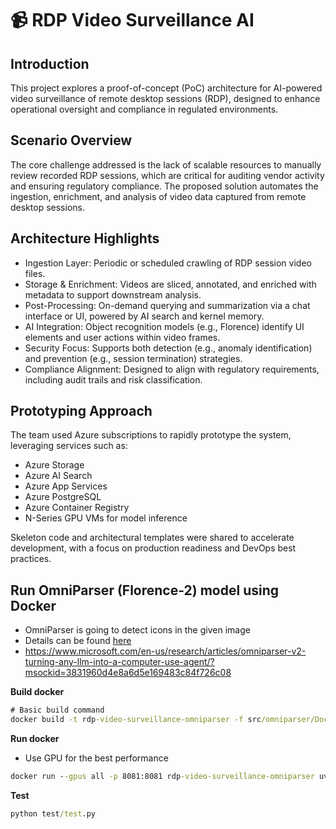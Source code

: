 # 📹 RDP Video Surveillance AI

## Introduction

This project explores a proof-of-concept (PoC) architecture for AI-powered video surveillance of remote desktop sessions (RDP), designed to enhance operational oversight and compliance in regulated environments.

## Scenario Overview

The core challenge addressed is the lack of scalable resources to manually review recorded RDP sessions, which are critical for auditing vendor activity and ensuring regulatory compliance. The proposed solution automates the ingestion, enrichment, and analysis of video data captured from remote desktop sessions.

## Architecture Highlights

 - Ingestion Layer: Periodic or scheduled crawling of RDP session video files.
 - Storage & Enrichment: Videos are sliced, annotated, and enriched with metadata to support downstream analysis.
 - Post-Processing: On-demand querying and summarization via a chat interface or UI, powered by AI search and kernel memory.
 - AI Integration: Object recognition models (e.g., Florence) identify UI elements and user actions within video frames.
 - Security Focus: Supports both detection (e.g., anomaly identification) and prevention (e.g., session termination) strategies.
 - Compliance Alignment: Designed to align with regulatory requirements, including audit trails and risk classification.

## Prototyping Approach

The team used Azure subscriptions to rapidly prototype the system, leveraging services such as:

 - Azure Storage
 - Azure AI Search
 - Azure App Services
 - Azure PostgreSQL
 - Azure Container Registry
 - N-Series GPU VMs for model inference

Skeleton code and architectural templates were shared to accelerate development, with a focus on production readiness and DevOps best practices.

## Run OmniParser (Florence-2) model using Docker
 
 - OmniParser is going to detect icons in the given image 
 - Details can be found [here](https://github.com/microsoft/OmniParser)
 - https://www.microsoft.com/en-us/research/articles/omniparser-v2-turning-any-llm-into-a-computer-use-agent/?msockid=3831960d4e8a6d5e169483c84f726c08

**Build docker**

```cmd
# Basic build command
docker build -t rdp-video-surveillance-omniparser -f src/omniparser/Dockerfile src/omniparser
```

**Run docker**

 - Use GPU for the best performance

```cmd
docker run --gpus all -p 8081:8081 rdp-video-surveillance-omniparser uvicorn server:app --host localhost --port 8081
```

**Test**

```cmd
python test/test.py
```



